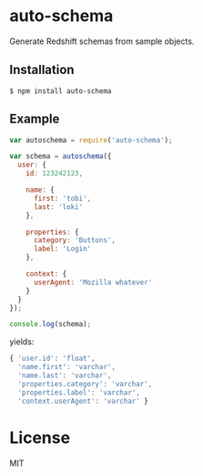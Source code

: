 
# auto-schema

  Generate Redshift schemas from sample objects.

## Installation

```
$ npm install auto-schema
```

## Example

```js
var autoschema = require('auto-schema');

var schema = autoschema({
  user: {
    id: 123242123,

    name: {
      first: 'tobi',
      last: 'loki'
    },

    properties: {
      category: 'Buttons',
      label: 'Login'
    },

    context: {
      userAgent: 'Mozilla whatever'
    }
  }
});

console.log(schema);
```

yields:

```js
{ 'user.id': 'float',
  'name.first': 'varchar',
  'name.last': 'varchar',
  'properties.category': 'varchar',
  'properties.label': 'varchar',
  'context.userAgent': 'varchar' }
```

# License

  MIT